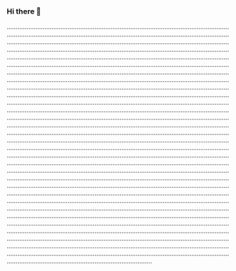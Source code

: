 ### Hi there 👋

.....................................................................................................................................................................................................................................................................................................................................................................................................................................................................................................................................................................................................................................................................................................................................................................................................................................................................................................................................................................................................................................................................................................................................................................................................................................................................................................................................................................................................................................................................................................................................................................................................................................................................................................................................................................................................................................................................................................................................................................................................................................................................................................................................................................................................................................................................................................................................................................................................................................................................................................................................................................................................................................................................................................................................................................................................................................................................................................................................................................................................................................................................................................................................................................................................................................................................................................................................................................................................................................................................................................................................................................................................................................................................................................................................................................................................................................................................................................................................................................................................................................................................................